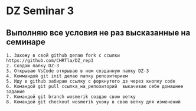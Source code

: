 # DZ Seminar 3
## Выполняю все условия не раз высказанные на семинаре
    1. Захожу в свой github делаю fork с ссылки https://github.com/CHRTla/DZ_rep3
    2. Создаю папку DZ-3
    3. Открываю VsCode открываю в нем созданную папку DZ-3
    4. Коммандой git init делаю папку репозитерием
    5. Иду в github забираю ссылку с форкнутого дз через кнопку code
    6. Командой git pull ссылка_на_репозиторий  выкачиваю себе домашнее задание
    7. Командой git branch wosmerik создаю свою ветку
    8. Командой git checkout wosmerik ухожу в свою ветку для изменений